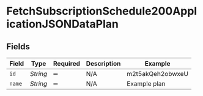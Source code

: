 # FetchSubscriptionSchedule200ApplicationJSONDataPlan


## Fields

| Field              | Type               | Required           | Description        | Example            |
| ------------------ | ------------------ | ------------------ | ------------------ | ------------------ |
| `id`               | *String*           | :heavy_minus_sign: | N/A                | m2t5akQeh2obwxeU   |
| `name`             | *String*           | :heavy_minus_sign: | N/A                | Example plan       |